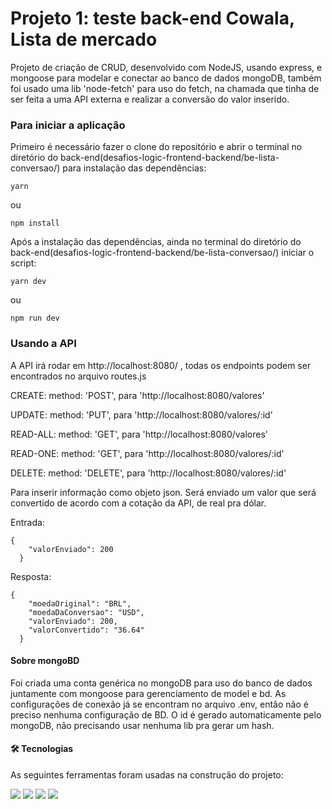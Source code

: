 <h1 algin='center'>Projeto 1: teste back-end Cowala, Lista de mercado</h1>

  <p>Projeto de criação de CRUD, desenvolvido com NodeJS, usando express, e mongoose para modelar e conectar ao banco de dados mongoDB, também foi usado uma lib 'node-fetch' para uso do fetch, na chamada que tinha de ser feita a uma API externa e realizar a conversão do valor inserido.</p>

<h3>Para iniciar a aplicação</h3>

  <p>Primeiro é necessário fazer o clone do repositório e abrir o terminal no diretório do back-end(desafios-logic-frontend-backend/be-lista-conversao/) para instalação das dependências:</p>

  <code>yarn</code>

  ou

  <code>npm install</code>

  <p>Após a instalação das dependências, ainda no terminal do diretório do back-end(desafios-logic-frontend-backend/be-lista-conversao/) iniciar o script:</p>

  <code>yarn dev</code>

  ou

  <code>npm run dev</code>

<h3>Usando a API</h3>

  <p>A API irá rodar em http://localhost:8080/ , todas os endpoints podem ser encontrados no arquivo routes.js</p>
  <p>CREATE: method: 'POST', para 'http://localhost:8080/valores'</p>
  <p>UPDATE: method: 'PUT', para 'http://localhost:8080/valores/:id'</p>
  <p>READ-ALL: method: 'GET', para 'http://localhost:8080/valores'</p>
  <p>READ-ONE: method: 'GET', para 'http://localhost:8080/valores/:id'</p>
  <p>DELETE: method: 'DELETE', para 'http://localhost:8080/valores/:id'</p>
  <p>Para inserir informação como objeto json. Será enviado um valor que será convertido de acordo com a cotação da API, de real pra dólar.</p>
  <p>Entrada:</p>
  <code>{
    "valorEnviado": 200
  }</code>
  <p>Resposta:</p>
  <code>{
    "moedaOriginal": "BRL",
    "moedaDaConversao": "USD",
    "valorEnviado": 200,
    "valorConvertido": "36.64"
  }</code>

<h4>Sobre mongoBD</h4>

  <p>Foi criada uma conta genérica no mongoDB para uso do banco de dados juntamente com mongoose para gerenciamento de model e bd. As configurações de conexão já se encontram no arquivo .env, então não é preciso nenhuma configuração de BD. O id é gerado automaticamente pelo mongoDB, não precisando usar nenhuma lib pra gerar um hash.</p>

<h4>🛠 Tecnologias</h4>

As seguintes ferramentas foram usadas na construção do projeto:

<img src='https://img.shields.io/badge/JavaScript-323330?style=for-the-badge&logo=javascript&logoColor=F7DF1E' />
<img src='https://img.shields.io/badge/Node.js-339933?style=for-the-badge&logo=nodedotjs&logoColor=white' />
<img src='https://img.shields.io/badge/Express.js-000000?style=for-the-badge&logo=express&logoColor=white' />
<img src='https://img.shields.io/badge/MongoDB-white?style=for-the-badge&logo=mongodb&logoColor=4EA94B' />
